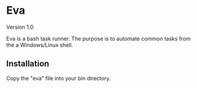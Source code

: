 # Eva
Version 1.0

Eva is a bash task runner. The purpose is to automate common tasks from the a Windows/Linux shell.

## Installation
Copy the "eva" file into your bin directory.